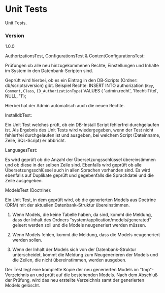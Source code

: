 # Unit Tests

Unit Tests.

### Version
1.0.0


AuthorizationsTest, ConfigurationsTest & ContentConfigurationsTest:

Prüfungen ob alle neu hinzugekommenen Rechte, Einstellungen und Inhalte im System in den Datenbank-Scripten sind.

Geprüft wird hierbei, ob es ein Eintrag in den DB-Scripts (Ordner: db/scripts/version) gibt.
Beispiel Rechte: INSERT INTO authorization (`Key`, `Comment`, `Class`, `ID_AuthorizationType`) 
VALUES ( 'admin.recht', 'Recht-Titel', NULL, '1');

Hierbei hat der Admin automatisch auch die neuen Rechte.


InstalldbTest:

Ein Unit Test welches prüft, ob ein DB-Install Script fehlerfrei durchgelaufen ist.
Als Ergebnis des Unit Tests wird wiedergegeben, wenn der Test nicht fehlerfrei durchgelaufen ist und ausgeben, 
bei welchem Script (Dateinname, Zeile, SQL-Script) er abbricht.


LanguagesTest:

Es wird geprüft ob die Anzahl der Übersetzungsschlüssel übereinstimmen und ob diese in der selben Zeile sind.
Ebenfalls wird geprüft ob alle Übersetzungsschlüssel auch in allen Sprachen vorhanden sind.
Es wird ebenfalls auf Duplikate geprüft und gegebenfalls die Sprachdatei und die Zeile ausgegeben.


ModelsTest (Doctrine):

Ein Unit Test, in dem geprüft wird, ob die generierten Models aus Doctrine (ORM) mit 
der aktuellen Datenbank-Struktur übereinstimmen.

1. Wenn Models, die keine Tabelle haben, da sind, kommt die Meldung, dass der Inhalt des Ordners 
"system/application/models/generated" geleert werden soll und die Models neugeneriert werden müssen.

2. Wenn Models fehlen, kommt die Meldung, dass die Models neugeneriert werden sollen.

3. Wenn der Inhalt der Models sich von der Datenbank-Struktur unterscheidet, kommt die 
Meldung zum Neugenerieren der Models und die Zeilen, die nicht übereinstimmen, werden ausgeben.

Der Test legt eine komplette Kopie der neu generierten Models im "tmp"-Verzeichnis an 
und prüft auf die bestehenden Models. Nach dem Abschluß der Prüfung, wird das neu erstellte 
Verzeichnis samt der generierten Models gelöscht.






